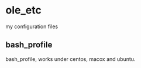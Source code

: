 ole_etc
=======

my configuration files

bash_profile
------------

bash_profile, works under centos, macox and ubuntu. 


